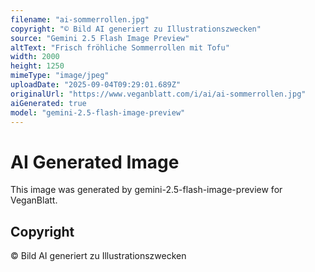 ```yaml
---
filename: "ai-sommerrollen.jpg"
copyright: "© Bild AI generiert zu Illustrationszwecken"
source: "Gemini 2.5 Flash Image Preview"
altText: "Frisch fröhliche Sommerrollen mit Tofu"
width: 2000
height: 1250
mimeType: "image/jpeg"
uploadDate: "2025-09-04T09:29:01.689Z"
originalUrl: "https://www.veganblatt.com/i/ai/ai-sommerrollen.jpg"
aiGenerated: true
model: "gemini-2.5-flash-image-preview"
---
```


# AI Generated Image

This image was generated by gemini-2.5-flash-image-preview for VeganBlatt.

## Copyright
© Bild AI generiert zu Illustrationszwecken
